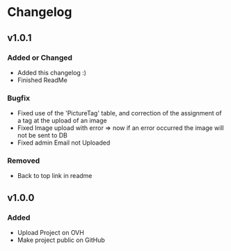 # Changelog
## v1.0.1
### Added or Changed
- Added this changelog :)
- Finished ReadMe

### Bugfix
- Fixed use of the 'PictureTag' table, and correction of the assignment of a tag at the upload of an image
- Fixed Image upload with error => now if an error occurred the image will not be sent to DB
- Fixed admin Email not Uploaded

### Removed
- Back to top link in readme

## v1.0.0
### Added
- Upload Project on OVH
- Make project public on GitHub